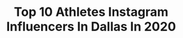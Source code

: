---
title: Top 10 Athletes Instagram Influencers In Dallas In 2020
description: >-
  Find top athletes Instagram influencers in Dallas in 2020. Most popular hashtags: #athlete #quarantine #love #dallas.
platform: Instagram
profiles:
  - username: "keriganpikefit"
    fullname: >-
      Kerigan Pike
    location: "United States"
    followers: 152715
    engagement: 316
    commentsToLikes: 0.011150
    avatar: "https://scontent-lhr8-1.cdninstagram.com/v/t51.2885-19/s320x320/69014289_510439609526812_6788243575659298816_n.jpg?_nc_ht=scontent-lhr8-1.cdninstagram.com&_nc_ohc=IfJ04nfIu9sAX9LMicJ&oh=ac4ee266850e149186b90a2d6faf8d4f&oe=5EB967FD"
    verified: false
    hashtags: "#fckcovid19, #teamhh, #itsmyauxnowbitches, #justcbd"
  - username: "helen_maroulis"
    fullname: >-
      Helen Maroulis
    location: "United States"
    followers: 183397
    engagement: 518
    commentsToLikes: 0.010723
    avatar: "https://scontent-lhr8-1.cdninstagram.com/v/t51.2885-19/s320x320/54277237_335117617349444_2168408909054738432_n.jpg?_nc_ht=scontent-lhr8-1.cdninstagram.com&_nc_ohc=QF1gYbb2ntUAX-7fLw0&oh=00de94e5a03b6b96b77df9dfa0403e35&oe=5EBD23DD"
    verified: true
    hashtags: "#womenswrestling, #clinic, #days, #salon"
  - username: "briana_nichols_"
    fullname: >-
      Briana Nichols
    location: "United States"
    followers: 29992
    engagement: 104
    commentsToLikes: 0.048204
    avatar: "https://scontent-lht6-1.cdninstagram.com/v/t51.2885-19/s320x320/81225852_1665773816894999_3972442739861094400_n.jpg?_nc_ht=scontent-lht6-1.cdninstagram.com&_nc_ohc=Gp0vex5cb1cAX9zuCtA&oh=fddefb7e1111e707ac732d6ee7754c8f&oe=5E9BC395"
    verified: false
    hashtags: "#pizza, #fbf, #quarantinelife, #gymlife"
  - username: "breezylu"
    fullname: >-
      Bree'Anna Lucero
    location: "United States"
    followers: 6621
    engagement: 408
    commentsToLikes: 0.021424
    avatar: "https://scontent-lhr8-1.cdninstagram.com/v/t51.2885-19/s320x320/52153157_381812559041236_6634647745493729280_n.jpg?_nc_ht=scontent-lhr8-1.cdninstagram.com&_nc_ohc=X4AG_arvT0EAX-kZED2&oh=06cff7e023badb15b5bf4dad81064108&oe=5EB96F5D"
    verified: false
    hashtags: ""
  - username: "nelson_isle"
    fullname: >-
      ROBERT NELSON JR
    location: "United States"
    followers: 37522
    engagement: 155
    commentsToLikes: 0.055829
    avatar: "https://scontent-lhr8-1.cdninstagram.com/v/t51.2885-19/s320x320/89932239_208347750373555_6027458172929703936_n.jpg?_nc_ht=scontent-lhr8-1.cdninstagram.com&_nc_ohc=DbuZoVZMuB8AX8Ms2mw&oh=f93a97870f916e70c0ad834231e0f8f1&oe=5EBC8B7A"
    verified: true
    hashtags: "#bodybuiider, #houstontexans, #blackhistorymonth, #mcclaren"
  - username: "adebruindancer"
    fullname: >-
      Alyssa Debruin
    location: "United States"
    followers: 19580
    engagement: 234
    commentsToLikes: 0.130491
    avatar: "https://scontent-lhr8-1.cdninstagram.com/v/t51.2885-19/s320x320/83904370_614327096028354_3704924813429571584_n.jpg?_nc_ht=scontent-lhr8-1.cdninstagram.com&_nc_ohc=rv5Iz7Eu8XgAX8ZNtby&oh=d610ec4667c1b2a6f41ab8aa0764560a&oe=5EBBDC23"
    verified: false
    hashtags: "#repost, #bebold, #teamwork, #groovyvibes"
  - username: "ballerina_posed"
    fullname: >-
      Ballerina Posed
    location: "United States"
    followers: 38256
    engagement: 141
    commentsToLikes: 0.011786
    avatar: "https://scontent-ams4-1.cdninstagram.com/v/t51.2885-19/s320x320/91375201_2949544915139689_3016284604890873856_n.jpg?_nc_ht=scontent-ams4-1.cdninstagram.com&_nc_ohc=OWTqFzI6qCIAX-0VfCI&oh=7b6913eaeee048ea19b64b6f35ee7804&oe=5EB2226F"
    verified: false
    hashtags: "#pointeshoes, #dancegrammers, #photography, #goals"
  - username: "tylerharmon"
    fullname: >-
      TYLER DEAN HARMON
    location: "United States"
    followers: 24897
    engagement: 422
    commentsToLikes: 0.063616
    avatar: "https://scontent-ams4-1.cdninstagram.com/v/t51.2885-19/11356847_794510513998029_199544879_a.jpg?_nc_ht=scontent-ams4-1.cdninstagram.com&_nc_ohc=APn5dtG-RnMAX_FPPwH&oh=183801f699f2b6d5daeb1e7944fa1a93&oe=5EBAACB2"
    verified: false
    hashtags: "#bringithome, #buckethat, #sandiego, #nxlworldcup"
  - username: "eugeneaesthetics"
    fullname: >-
      Eugene | Personal Trainer
    location: "United States"
    followers: 111711
    engagement: 164
    commentsToLikes: 0.056540
    avatar: "https://scontent-hbe1-1.cdninstagram.com/v/t51.2885-19/s320x320/66834801_706803053088803_2103534476020678656_n.jpg?_nc_ht=scontent-hbe1-1.cdninstagram.com&_nc_ohc=t9f19ur813UAX9PUAXv&oh=2af4d8bc4eb8d863f95bfe0c53281f0f&oe=5E97E642"
    verified: false
    hashtags: "#sixpackabs, #jacked, #fitnessgoals, #fitsporation"
  - username: "giovanni._.ciolino"
    fullname: >-
      Giovanni Ciolino
    location: "United States"
    followers: 9048
    engagement: 899
    commentsToLikes: 0.519886
    avatar: "https://scontent-amt2-1.cdninstagram.com/v/t51.2885-19/s320x320/65662219_414369615832925_8463454720030146560_n.jpg?_nc_ht=scontent-amt2-1.cdninstagram.com&_nc_ohc=0Y0dNB6s3R8AX8_NcZU&oh=53b70bbbb8306ffd2eca99fd5df4a83c&oe=5EB96D68"
    verified: false
    hashtags: "#harrypotter, #vitaminsforkids, #grateful, #headsetgaming"
---
